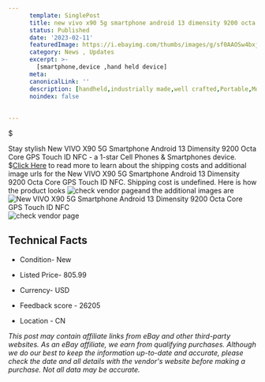 ```yaml
---
      template: SinglePost
      title: new vivo x90 5g smartphone android 13 dimensity 9200 octa core gps touch id nfc
      status: Published
      date: '2023-02-11'
      featuredImage: https://i.ebayimg.com/thumbs/images/g/sf0AAOSw4bxjgXlF/s-l225.jpg
      category: News , Updates
      excerpt: >-
        [smartphone,device ,hand held device]
      meta:
      canonicalLink: ''
      description: [handheld,industrially made,well crafted,Portable,Mobile,Compact,Convenient,Lightweight,Maneuverable,Man-portable,Miniature,Carriable,Hand-held,Light,Holdable,Transportable,Mobile device,Pocket-sized,On-the-go,Wireless,Cordless,Compact size,Convenient size, smartphone,device ,hand held device]
      noindex: false
      
        
---
```

$

Stay stylish New VIVO X90 5G Smartphone Android 13 Dimensity 9200 Octa Core GPS Touch ID NFC - a 1-star Cell Phones & Smartphones device.
$[Click Here](https://www.ebay.com/itm/204164308854?hash=item2f89241f76%3Ag%3Asf0AAOSw4bxjgXlF&mkevt=1&mkcid=1&mkrid=711-53200-19255-0&campid=%253CePNCampaignId%253E&customid=%253CreferenceId%253E&toolid=10049) to read more to learn about the shipping costs and additional image urls for the New VIVO X90 5G Smartphone Android 13 Dimensity 9200 Octa Core GPS Touch ID NFC. Shipping cost is undefined. Here is how the product looks ![check vendor page](https://i.ebayimg.com/thumbs/images/g/sf0AAOSw4bxjgXlF/s-l225.jpg)and the additional images are![New VIVO X90 5G Smartphone Android 13 Dimensity 9200 Octa Core GPS Touch ID NFC](https://i.ebayimg.com/images/g/sf0AAOSw4bxjgXlF/s-l960.jpg)![check vendor page](https://origin-galleryplus.ebayimg.com/ws/web/204164308854_2_0_1/225x225.jpg,https://origin-galleryplus.ebayimg.com/ws/web/204164308854_3_0_1/225x225.jpg,https://origin-galleryplus.ebayimg.com/ws/web/204164308854_4_0_1/225x225.jpg,https://origin-galleryplus.ebayimg.com/ws/web/204164308854_5_0_1/225x225.jpg,https://origin-galleryplus.ebayimg.com/ws/web/204164308854_6_0_1/225x225.jpg,https://origin-galleryplus.ebayimg.com/ws/web/204164308854_7_0_1/225x225.jpg,https://origin-galleryplus.ebayimg.com/ws/web/204164308854_8_0_1/225x225.jpg)



 ## Technical Facts 



     
      

 - Condition- New 


      

 - Listed Price- 805.99 


      

 - Currency- USD 


      

 - Feedback score - 26205 


      

 - Location - CN 


      
      

 *_This post may contain affiliate links from eBay and other third-party websites. As an eBay affiliate, we earn from qualifying purchases. Although we do our best to keep the information up-to-date and accurate, please check the date and all details with the vendor's website before making a purchase. Not all data may be accurate._*






